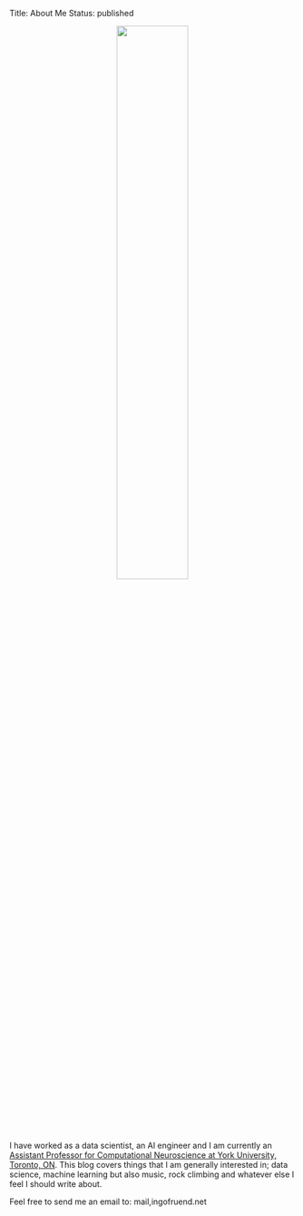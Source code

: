 Title: About Me
Status: published

<div style="text-align:center"><img style="width:50%;display:inline-block;" src="{static}/images/ingofruend.jpg" /></div>

I have worked as a data scientist, an AI engineer and I am currently an <a href="http://www.yorku.ca/ifruend">Assistant Professor for Computational Neuroscience at York University, Toronto, ON</a>.
This blog covers things that I am generally interested in; data science, machine learning but also music, rock climbing and whatever else I feel I should write about.

Feel free to send me an email to: <span class="email">mail,ingofruend.net</span>
